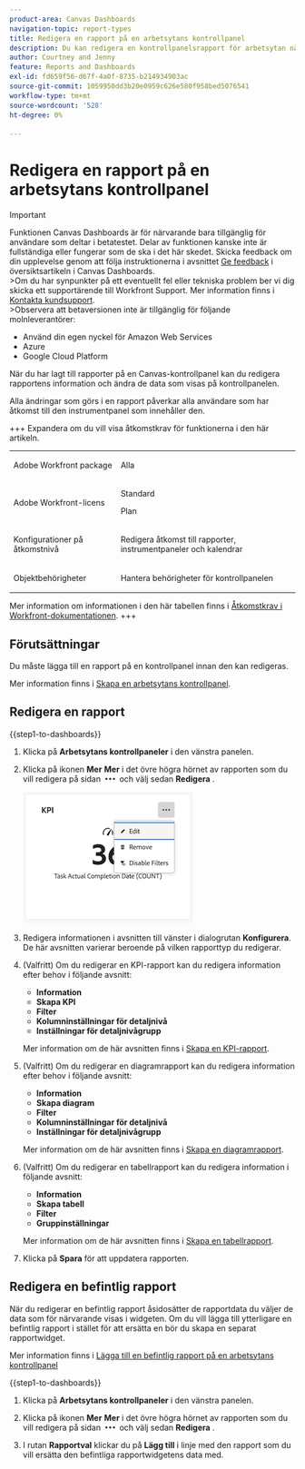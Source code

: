```yaml
---
product-area: Canvas Dashboards
navigation-topic: report-types
title: Redigera en rapport på en arbetsytans kontrollpanel
description: Du kan redigera en kontrollpanelsrapport för arbetsytan när den har skapats.
author: Courtney and Jenny
feature: Reports and Dashboards
exl-id: fd659f56-d67f-4a0f-8735-b214934903ac
source-git-commit: 1059950dd3b20e0959c626e580f958bed5076541
workflow-type: tm+mt
source-wordcount: '528'
ht-degree: 0%

---
```


# Redigera en rapport på en arbetsytans kontrollpanel

>[!IMPORTANT]
>
>Funktionen Canvas Dashboards är för närvarande bara tillgänglig för användare som deltar i betatestet. Delar av funktionen kanske inte är fullständiga eller fungerar som de ska i det här skedet. Skicka feedback om din upplevelse genom att följa instruktionerna i avsnittet [Ge feedback](/help/quicksilver/product-announcements/betas/canvas-dashboards-beta/canvas-dashboards-beta-information.md#provide-feedback) i översiktsartikeln i Canvas Dashboards.<br>
>&#x200B;>Om du har synpunkter på ett eventuellt fel eller tekniska problem ber vi dig skicka ett supportärende till Workfront Support. Mer information finns i [Kontakta kundsupport](/help/quicksilver/workfront-basics/tips-tricks-and-troubleshooting/contact-customer-support.md).<br>
>&#x200B;>Observera att betaversionen inte är tillgänglig för följande molnleverantörer:
>
>* Använd din egen nyckel för Amazon Web Services
>* Azure
>* Google Cloud Platform

När du har lagt till rapporter på en Canvas-kontrollpanel kan du redigera rapportens information och ändra de data som visas på kontrollpanelen.

Alla ändringar som görs i en rapport påverkar alla användare som har åtkomst till den instrumentpanel som innehåller den.


+++ Expandera om du vill visa åtkomstkrav för funktionerna i den här artikeln.

<table style="table-layout:auto"> 
<col> 
</col> 
<col> 
</col> 
<tbody> 
<tr> 
   <td role="rowheader"><p>Adobe Workfront package</p></td> 
   <td> 
<p>Alla </p> 
   </td> 
<tr> 
 <tr> 
   <td role="rowheader"><p>Adobe Workfront-licens</p></td> 
   <td> 
<p>Standard</p> 
<p>Plan</p> 
   </td> 
   </tr> 
  </tr> 
  <tr> 
   <td role="rowheader"><p>Konfigurationer på åtkomstnivå</p></td> 
   <td><p>Redigera åtkomst till rapporter, instrumentpaneler och kalendrar</p>
  </td> 
  </tr>  
        <tr> 
   <td role="rowheader"><p>Objektbehörigheter</p></td> 
   <td><p>Hantera behörigheter för kontrollpanelen</p>
  </td> 
  </tr>
</tbody> 
</table>

Mer information om informationen i den här tabellen finns i [Åtkomstkrav i Workfront-dokumentationen](/help/quicksilver/administration-and-setup/add-users/access-levels-and-object-permissions/access-level-requirements-in-documentation.md).
+++

## Förutsättningar

Du måste lägga till en rapport på en kontrollpanel innan den kan redigeras.

Mer information finns i [Skapa en arbetsytans kontrollpanel](/help/quicksilver/reports-and-dashboards/canvas-dashboards/create-dashboards/create-dashboards.md).

## Redigera en rapport

{{step1-to-dashboards}}

1. Klicka på **Arbetsytans kontrollpaneler** i den vänstra panelen.

1. Klicka på ikonen **Mer** **Mer** i det övre högra hörnet av rapporten som du vill redigera på sidan ![Arbetsytans kontrollpaneler](assets/more-icon.png) och välj sedan **Redigera** .

   ![Redigera en rapport](assets/edit-report-box.png)

1. Redigera informationen i avsnitten till vänster i dialogrutan **Konfigurera**. De här avsnitten varierar beroende på vilken rapporttyp du redigerar.

1. (Valfritt) Om du redigerar en KPI-rapport kan du redigera information efter behov i följande avsnitt:

   * **Information**
   * **Skapa KPI**
   * **Filter**
   * **Kolumninställningar för detaljnivå**
   * **Inställningar för detaljnivågrupp**

   Mer information om de här avsnitten finns i [Skapa en KPI-rapport](/help/quicksilver/reports-and-dashboards/canvas-dashboards/add-reports/build-kpi-report.md).

1. (Valfritt) Om du redigerar en diagramrapport kan du redigera information efter behov i följande avsnitt:

   * **Information**
   * **Skapa diagram**
   * **Filter**
   * **Kolumninställningar för detaljnivå**
   * **Inställningar för detaljnivågrupp**

   Mer information om de här avsnitten finns i [Skapa en diagramrapport](/help/quicksilver/reports-and-dashboards/canvas-dashboards/add-reports/build-chart-report.md).

1. (Valfritt) Om du redigerar en tabellrapport kan du redigera information i följande avsnitt:

   * **Information**
   * **Skapa tabell**
   * **Filter**
   * **Gruppinställningar**

   Mer information om de här avsnitten finns i [Skapa en tabellrapport](/help/quicksilver/reports-and-dashboards/canvas-dashboards/add-reports/build-table-report.md).

1. Klicka på **Spara** för att uppdatera rapporten.

## Redigera en befintlig rapport

När du redigerar en befintlig rapport åsidosätter de rapportdata du väljer de data som för närvarande visas i widgeten. Om du vill lägga till ytterligare en befintlig rapport i stället för att ersätta en bör du skapa en separat rapportwidget.

Mer information finns i [Lägga till en befintlig rapport på en arbetsytans kontrollpanel](/help/quicksilver/reports-and-dashboards/canvas-dashboards/add-reports/add-existing-report.md)

{{step1-to-dashboards}}

1. Klicka på **Arbetsytans kontrollpaneler** i den vänstra panelen.

1. Klicka på ikonen **Mer** **Mer** i det övre högra hörnet av rapporten som du vill redigera på sidan ![Arbetsytans kontrollpaneler](assets/more-icon.png) och välj sedan **Redigera** .

1. I rutan **Rapportval** klickar du på **Lägg till** i linje med den rapport som du vill ersätta den befintliga rapportwidgetens data med.
